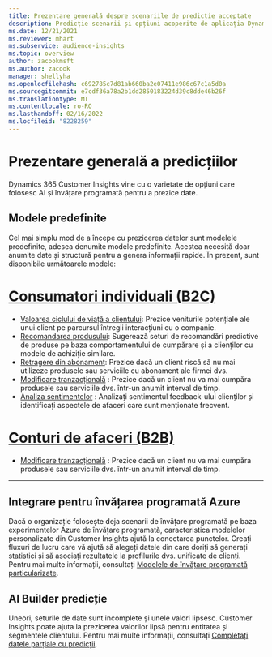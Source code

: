 ```yaml
---
title: Prezentare generală despre scenariile de predicție acceptate
description: Predicție scenarii și opțiuni acoperite de aplicația Dynamics 365 Customer Insights.
ms.date: 12/21/2021
ms.reviewer: mhart
ms.subservice: audience-insights
ms.topic: overview
author: zacookmsft
ms.author: zacook
manager: shellyha
ms.openlocfilehash: c692785c7d81ab660ba2e07411e986c67c1a5d0a
ms.sourcegitcommit: e7cdf36a78a2b1dd2850183224d39c8dde46b26f
ms.translationtype: MT
ms.contentlocale: ro-RO
ms.lasthandoff: 02/16/2022
ms.locfileid: "8228259"
---
```

# <a name="predictions-overview"></a>Prezentare generală a predicțiilor

Dynamics 365 Customer Insights vine cu o varietate de opțiuni care folosesc AI și învățare programată pentru a prezice date. 

## <a name="out-of-box-models"></a>Modele predefinite

Cel mai simplu mod de a începe cu prezicerea datelor sunt modelele predefinite, adesea denumite modele predefinite. Acestea necesită doar anumite date și structură pentru a genera informații rapide. În prezent, sunt disponibile următoarele modele: 

# <a name="individual-consumers-b-to-c"></a>[Consumatori individuali (B2C)](#tab/b2c)

- [Valoarea ciclului de viață a clientului](predict-customer-lifetime-value.md): Prezice veniturile potențiale ale unui client pe parcursul întregii interacțiuni cu o companie.
- [Recomandarea produsului](predict-product-recommendation.md): Sugerează seturi de recomandări predictive de produse pe baza comportamentului de cumpărare și a clienților cu modele de achiziție similare.
- [Retragere din abonament](predict-subscription-churn.md): Prezice dacă un client riscă să nu mai utilizeze produsele sau serviciile cu abonament ale firmei dvs.
- [Modificare tranzacțională](predict-transactional-churn.md) : Prezice dacă un client nu va mai cumpăra produsele sau serviciile dvs. într-un anumit interval de timp.
- [Analiza sentimentelor](sentiment-analysis.md) : Analizați sentimentul feedback-ului clienților și identificați aspectele de afaceri care sunt menționate frecvent.

# <a name="business-accounts-b-to-b"></a>[Conturi de afaceri (B2B)](#tab/b2b)

- [Modificare tranzacțională](predict-transactional-churn.md) : Prezice dacă un client nu va mai cumpăra produsele sau serviciile dvs. într-un anumit interval de timp.

---


## <a name="azure-machine-learning-integration"></a>Integrare pentru învățarea programată Azure

Dacă o organizație folosește deja scenarii de învățare programată pe baza experimentelor Azure de învățare programată, caracteristica modelelor personalizate din Customer Insights ajută la conectarea punctelor. Creați fluxuri de lucru care vă ajută să alegeți datele din care doriți să generați statistici și să asociați rezultatele la profilurile dvs. unificate de clienți. Pentru mai multe informații, consultați [Modelele de învățare programată particularizate](custom-models.md).

## <a name="ai-builder-prediction"></a>AI Builder predicție

Uneori, seturile de date sunt incomplete și unele valori lipsesc. Customer Insights poate ajuta la prezicerea valorilor lipsă pentru entitatea și segmentele clientului. Pentru mai multe informații, consultați [Completați datele parțiale cu predicții](predictions.md).
